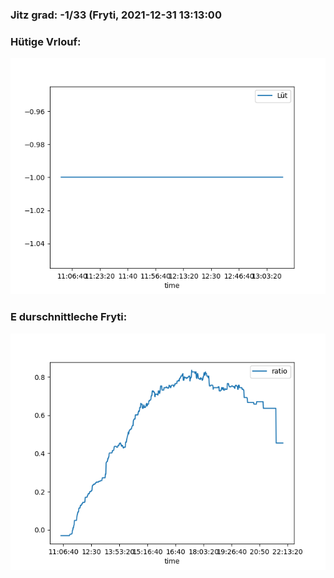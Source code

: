 ### Jitz grad: -1/33 (Fryti, 2021-12-31 13:13:00

### Hütige Vrlouf:
![Graph](Today.png)

### E durschnittleche Fryti:
![Graph](Fryti.png)